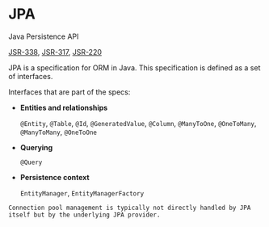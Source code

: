 # JPA

Java Persistence API

[JSR-338](https://jcp.org/en/jsr/detail?id=338), [JSR-317](https://jcp.org/en/jsr/detail?id=317), [JSR-220](https://jcp.org/en/jsr/detail?id=220)

JPA is a specification for ORM in Java. This specification is defined as a set of interfaces.

Interfaces that are part of the specs:

* **Entities and relationships**
  
  `@Entity`, `@Table`, `@Id`, `@GeneratedValue`, `@Column`, `@ManyToOne`, `@OneToMany`, `@ManyToMany`, `@OneToOne`

* **Querying**

  `@Query`

* **Persistence context**

  `EntityManager`, `EntityManagerFactory`

```admonish note title="Connection pool management"
Connection pool management is typically not directly handled by JPA itself but by the underlying JPA provider.
```
